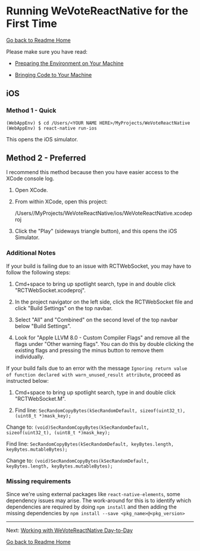 # Running WeVoteReactNative for the First Time
[Go back to Readme Home](../../README.md)

Please make sure you have read:

* [Preparing the Environment on Your Machine](ENVIRONMENT.md)

* [Bringing Code to Your Machine](CLONING_CODE.md)

## iOS 

### Method 1 - Quick

    (WebAppEnv) $ cd /Users/<YOUR NAME HERE>/MyProjects/WeVoteReactNative
    (WebAppEnv) $ react-native run-ios

This opens the iOS simulator.

## Method 2 - Preferred

I recommend this method because then you have easier access to the XCode console log.

1. Open XCode.

2. From within XCode, open this project:


    /Users/<YOUR NAME HERE>/MyProjects/WeVoteReactNative/ios/WeVoteReactNative.xcodeproj

3. Click the "Play" (sideways triangle button), and this opens the iOS Simulator.

### Additional Notes

If your build is failing due to an issue with RCTWebSocket, you may have to follow the following steps:

1. Cmd+space to bring up spotlight search, type in and double click "RCTWebSocket.xcodeproj".

2. In the project navigator on the left side, click the RCTWebSocket file and click "Build Settings" on the top navbar.

3. Select "All" and "Combined" on the second level of the top navbar below "Build Settings".

4. Look for "Apple LLVM 8.0 - Custom Compiler Flags" and remove all the flags under "Other warning flags". You can do this by double clicking the existing flags and pressing the minus button to remove them individually.

If your build fails due to an error with the message `Ignoring return value of function declared with warn_unused_result attribute`, proceed as instructed below:

1. Cmd+space to bring up spotlight search, type in and double click "RCTWebSocket.M".

2. Find line: `SecRandomCopyBytes(kSecRandomDefault, sizeof(uint32_t), (uint8_t *)mask_key);`

Change to: `(void)SecRandomCopyBytes(kSecRandomDefault, sizeof(uint32_t), (uint8_t *)mask_key);`


Find line: `SecRandomCopyBytes(kSecRandomDefault, keyBytes.length, keyBytes.mutableBytes);`

Change to: `(void)SecRandomCopyBytes(kSecRandomDefault, keyBytes.length, keyBytes.mutableBytes);`

### Missing requirements

Since we're using external packages like `react-native-elements`, some dependency issues may arise. The work-around for this is to identify which dependencies are required by doing `npm install` and then adding the missing dependencies by `npm install --save <pkg_name>@<pkg_version>`

---

Next: [Working with WeVoteReactNative Day-to-Day](../working/README_WORKING_WITH_REACT_NATIVE.md)

[Go back to Readme Home](../../README.md)
